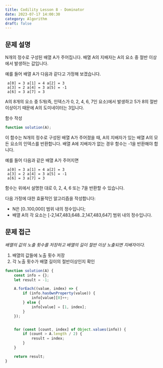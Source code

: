 ```yaml
---
title: Codility Lesson 8 - Dominator
date: 2023-07-17 14:00:30
category: Algorithm
draft: false
---
```


## 문제 설명

N개의 정수로 구성된 배열 A가 주어집니다. 배열 A의 지배자는 A의 요소 중 절반 이상에서 발생하는 값입니다.

예를 들어 배열 A가 다음과 같다고 가정해 보겠습니다.

```
 a[0] = 3 a[1] = 4 a[2] = 3
 a[3] = 2 a[4] = 3 a[5] = -1
 a[6] = 3 a[7] = 3
```

A의 8개의 요소 중 5개(즉, 인덱스가 0, 2, 4, 6, 7인 요소)에서 발생하고 5가 8의 절반 이상이기 때문에 A의 도미네이터는 3입니다.

함수 작성

```javascript
function solution(A);
```

이 함수는 N개의 정수로 구성된 배열 A가 주어졌을 때, A의 지배자가 있는 배열 A의 모든 요소의 인덱스를 반환합니다. 배열 A에 지배자가 없는 경우 함수는 -1을 반환해야 합니다.

예를 들어 다음과 같은 배열 A가 주어지면

```
 a[0] = 3 a[1] = 4 a[2] = 3
 a[3] = 2 a[4] = 3 a[5] = -1
 a[6] = 3 a[7] = 3
```

함수는 위에서 설명한 대로 0, 2, 4, 6 또는 7을 반환할 수 있습니다.

다음 가정에 대한 효율적인 알고리즘을 작성합니다:

- N은 [0..100,000] 범위 내의 정수입니다;
- 배열 A의 각 요소는 [-2,147,483,648..2,147,483,647] 범위 내의 정수입니다.

## 문제 접근

*배열의 값의 노출 횟수를 저장하고 배열의 길이 절반 이상 노출되면 지배자이다.*

1. 배열의 값들에 노출 횟수 저장
2. 각 노출 횟수가 배열 길이의 절반이상인지 확인

```javascript
function solution(A) {
    const info = {};
    let result = -1;

    A.forEach((value, index) => {
        if (info.hasOwnProperty(value)) {
            info[value][0]++;
        } else {
            info[value] = [1, index];
        }
    });


    for (const [count, index] of Object.values(info)) {
        if (count > A.length / 2) {
            result = index;
        }
    }

    return result;
}
```
